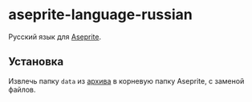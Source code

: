 # aseprite-language-russian
Русский язык для [Aseprite](https://github.com/aseprite/aseprite).

## Установка
Извлечь папку ```data``` из [архива](https://github.com/lufog/aseprite-language-russian/releases/latest) в корневую папку Aseprite, с заменой файлов.